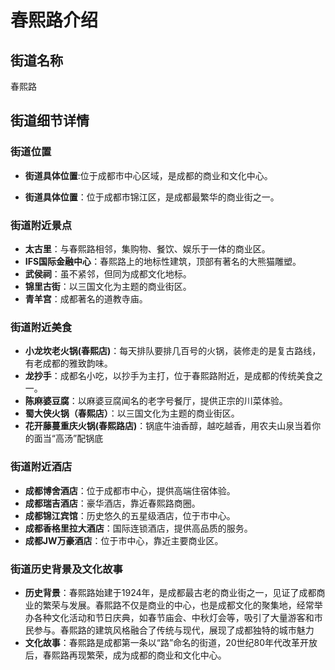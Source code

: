 # 春熙路介绍

## 街道名称
春熙路

## 街道细节详情

### 街道位置
- **街道具体位置**:位于成都市中心区域，是成都的商业和文化中心。

- **街道具体位置**：位于成都市锦江区，是成都最繁华的商业街之一。
### 街道附近景点
- **太古里**：与春熙路相邻，集购物、餐饮、娱乐于一体的商业区。
- **IFS国际金融中心**：春熙路上的地标性建筑，顶部有著名的大熊猫雕塑。
- **武侯祠**：虽不紧邻，但同为成都文化地标。
- **锦里古街**：以三国文化为主题的商业街区。
- **青羊宫**：成都著名的道教寺庙。

### 街道附近美食
- **小龙坎老火锅(春熙店)**：每天排队要排几百号的火锅，装修走的是复古路线，有老成都的雅致韵味。
- **龙抄手**：成都名小吃，以抄手为主打，位于春熙路附近，是成都的传统美食之一。
- **陈麻婆豆腐**：以麻婆豆腐闻名的老字号餐厅，提供正宗的川菜体验。
- **蜀大侠火锅（春熙店）**：以三国文化为主题的商业街区。
- **花开藤蔓重庆火锅(春熙路店)**：锅底牛油香醇，越吃越香，用农夫山泉当着你的面当“高汤”配锅底

### 街道附近酒店
- **成都博舍酒店**：位于成都市中心，提供高端住宿体验。
- **成都瑞吉酒店**：豪华酒店，靠近春熙路商圈。
- **成都锦江宾馆**：历史悠久的五星级酒店，位于市中心。
- **成都香格里拉大酒店**：国际连锁酒店，提供高品质的服务。
- **成都JW万豪酒店**：位于市中心，靠近主要商业区。

### 街道历史背景及文化故事
- **历史背景**：春熙路始建于1924年，是成都最古老的商业街之一，见证了成都商业的繁荣与发展。春熙路不仅是商业的中心，也是成都文化的聚集地，经常举办各种文化活动和节日庆典，如春节庙会、中秋灯会等，吸引了大量游客和市民参与。春熙路的建筑风格融合了传统与现代，展现了成都独特的城市魅力
- **文化故事**：春熙路是成都第一条以“路”命名的街道，20世纪80年代改革开放后，春熙路再现繁荣，成为成都的商业和文化中心。